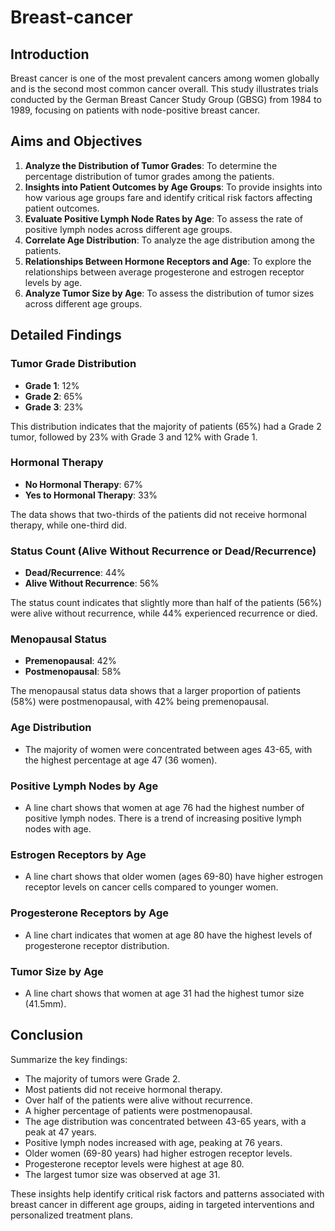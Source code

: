 # Breast-cancer

## Introduction

Breast cancer is one of the most prevalent cancers among women globally and is the second most common cancer overall. This study illustrates trials conducted by the German Breast Cancer Study Group (GBSG) from 1984 to 1989, focusing on patients with node-positive breast cancer.

## Aims and Objectives

1. **Analyze the Distribution of Tumor Grades**: To determine the percentage distribution of tumor grades among the patients.
2. **Insights into Patient Outcomes by Age Groups**: To provide insights into how various age groups fare and identify critical risk factors affecting patient outcomes.
3. **Evaluate Positive Lymph Node Rates by Age**: To assess the rate of positive lymph nodes across different age groups.
4. **Correlate Age Distribution**: To analyze the age distribution among the patients.
5. **Relationships Between Hormone Receptors and Age**: To explore the relationships between average progesterone and estrogen receptor levels by age.
6. **Analyze Tumor Size by Age**: To assess the distribution of tumor sizes across different age groups.

## Detailed Findings

### Tumor Grade Distribution
- **Grade 1**: 12%
- **Grade 2**: 65%
- **Grade 3**: 23%

This distribution indicates that the majority of patients (65%) had a Grade 2 tumor, followed by 23% with Grade 3 and 12% with Grade 1.

### Hormonal Therapy
- **No Hormonal Therapy**: 67%
- **Yes to Hormonal Therapy**: 33%

The data shows that two-thirds of the patients did not receive hormonal therapy, while one-third did.

### Status Count (Alive Without Recurrence or Dead/Recurrence)
- **Dead/Recurrence**: 44%
- **Alive Without Recurrence**: 56%

The status count indicates that slightly more than half of the patients (56%) were alive without recurrence, while 44% experienced recurrence or died.

### Menopausal Status
- **Premenopausal**: 42%
- **Postmenopausal**: 58%

The menopausal status data shows that a larger proportion of patients (58%) were postmenopausal, with 42% being premenopausal.

### Age Distribution
- The majority of women were concentrated between ages 43-65, with the highest percentage at age 47 (36 women).

### Positive Lymph Nodes by Age
- A line chart shows that women at age 76 had the highest number of positive lymph nodes. There is a trend of increasing positive lymph nodes with age.

### Estrogen Receptors by Age
- A line chart shows that older women (ages 69-80) have higher estrogen receptor levels on cancer cells compared to younger women.

### Progesterone Receptors by Age
- A line chart indicates that women at age 80 have the highest levels of progesterone receptor distribution.

### Tumor Size by Age
- A line chart shows that women at age 31 had the highest tumor size (41.5mm).

## Conclusion

Summarize the key findings:
- The majority of tumors were Grade 2.
- Most patients did not receive hormonal therapy.
- Over half of the patients were alive without recurrence.
- A higher percentage of patients were postmenopausal.
- The age distribution was concentrated between 43-65 years, with a peak at 47 years.
- Positive lymph nodes increased with age, peaking at 76 years.
- Older women (69-80 years) had higher estrogen receptor levels.
- Progesterone receptor levels were highest at age 80.
- The largest tumor size was observed at age 31.

These insights help identify critical risk factors and patterns associated with breast cancer in different age groups, aiding in targeted interventions and personalized treatment plans.
